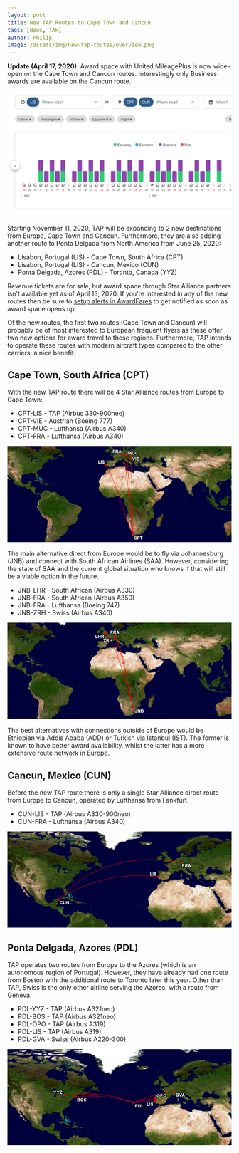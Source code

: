 ```yaml
---
layout: post
title: New TAP Routes to Cape Town and Cancun
tags: [News, TAP]
author: Philip
image: /assets/img/new-tap-routes/overview.png
---
```


**Update (April 17, 2020)**: Award space with United MileagePlus is now wide-open on the Cape Town and Cancun routes. Interestingly only Business awards are available on the Cancun route.

<img src="/assets/img/new-tap-routes/awards.png" />

Starting November 11, 2020, TAP will be expanding to 2 new destinations from Europe, Cape Town and Cancun. Furthermore, they are also adding another route to Ponta Delgada from North America from June 25, 2020:

- Lisabon, Portugal (LIS) - Cape Town, South Africa (CPT)
- Lisabon, Portugal (LIS) - Cancun, Mexico (CUN)
- Ponta Delgada, Azores (PDL) - Toronto, Canada (YYZ)

Revenue tickets are for sale, but award space through Star Alliance partners isn't available yet as of April 13, 2020. If you're interested in any of the new routes then be sure to [setup alerts in AwardFares](https://awardfares.com/alerts) to get notified as soon as award space opens up.

Of the new routes, the first two routes (Cape Town and Cancun) will probably be of most interested to European frequent flyers as these offer two new options for award travel to these regions. Furthermore, TAP intends to operate these routes with modern aircraft types compared to the other carriers; a nice benefit.

## Cape Town, South Africa (CPT)
With the new TAP route there will be 4 Star Alliance routes from Europe to Cape Town:

* CPT-LIS - TAP (Airbus 330-900neo)
* CPT-VIE - Austrian (Boeing 777)
* CPT-MUC - Lufthansa (Airbus A340)
* CPT-FRA - Lufthansa (Airbus A340)

<img src="/assets/img/new-tap-routes/cpt.png" />

The main alternative direct from Europe would be to fly via Johannesburg (JNB) and connect with South African Airlines (SAA). However, considering the state of SAA and the current global situation who knows if that will still be a viable option in the future.

* JNB-LHR - South African (Airbus A330)
* JNB-FRA - South African (Airbus A350)
* JNB-FRA - Lufthansa (Boeing 747)
* JNB-ZRH - Swiss (Airbus A340)

<img src="/assets/img/new-tap-routes/jnb.png" />

The best alternatives with connections outside of Europe would be Ethiopian via Addis Ababa (ADD) or Turkish via Istanbul (IST). The former is known to have better award availability, whilst the latter has a more extensive route network in Europe.

## Cancun, Mexico (CUN)
Before the new TAP route there is only a single Star Alliance direct route from Europe to Cancun, operated by Lufthansa from Fankfurt.

* CUN-LIS - TAP (Airbus A330-900neo)
* CUN-FRA - Lufthansa (Airbus A340)

<img src="/assets/img/new-tap-routes/cun.png" />

## Ponta Delgada, Azores (PDL)
TAP operates two routes from Europe to the Azores (which is an autonomous region of Portugal). However, they have already had one route from Boston with the additional route to Toronto later this year. Other than TAP, Swiss is the only other airline serving the Azores, with a route from Geneva.

* PDL-YYZ - TAP (Airbus A321neo)
* PDL-BOS - TAP (Airbus A321neo)
* PDL-OPO - TAP (Airbus A319)
* PDL-LIS - TAP (Airbus A319)
* PDL-GVA - Swiss (Airbus A220-300)

<img src="/assets/img/new-tap-routes/pdl.png" />

